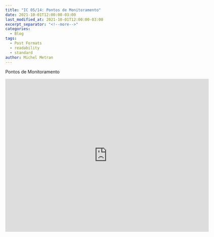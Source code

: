 ```yaml
---
title: "IC 05/14: Pontos de Monitoramento"
date: 2021-10-01T12:00:00-03:00
last_modified_at: 2021-10-01T12:00:00-03:00
excerpt_separator: "<!--more-->"
categories:
  - Blog
tags:
  - Post Formats
  - readability
  - standard
author: Michel Metran
---
```


Pontos de Monitoramento

<iframe src="https://gaemapiracicaba.github.io/assets/ic-05-14/map.html" width="640" height="480"  frameborder="0" allowfullscreen></iframe>

<!--more-->
